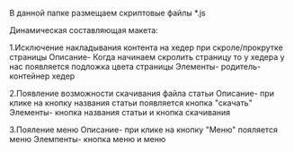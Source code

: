 В данной папке размещаем скриптовые файлы *.js

Динамическая составляющая макета:

1.Исключение накладывания контента на хедер при скроле/прокрутке страницы
Описание- Когда начинаем скролить страницу то у хедера у нас появляется подложка цвета страницы
Элементы- родитель-контейнер хедер 

2.Появление возможности скачивания файла статьи 
Описание- при клике на кнопку названия статьи появляется кнопка "скачать" 
Элементы- кнопка названия статьи и кнопка скачивания

3.Пояление меню 
Описание- при клике на кнопку "Меню" пояляется меню
Элемпенты- кнопка меню и меню

